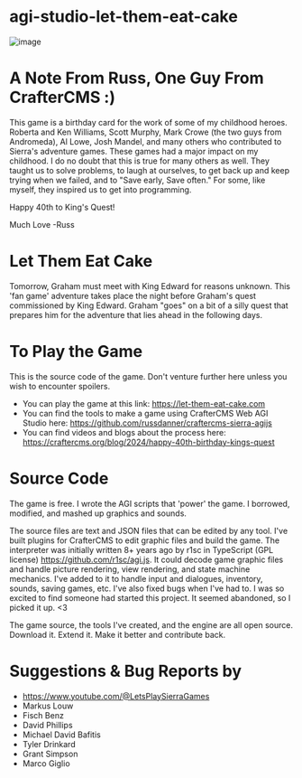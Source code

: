 # agi-studio-let-them-eat-cake
![image](https://github.com/russdanner/agi-studio-let-them-eat-cake/assets/169432/138931cd-4996-4cca-b5ab-39fca5056974)

# A Note From Russ, One Guy From CrafterCMS :)
This game is a birthday card for the work of some of my childhood heroes. Roberta and Ken Williams, Scott Murphy, Mark Crowe (the two guys from Andromeda), Al Lowe, Josh Mandel, and many others who contributed to Sierra's adventure games.
These games had a major impact on my childhood. I do no doubt that this is true for many others as well. They taught us to solve problems, to laugh at ourselves, to get back up and keep trying when we failed, and to "Save early, Save often." For some, like myself, they inspired us to get into programming.

Happy 40th to King's Quest!  

Much Love
-Russ

# Let Them Eat Cake
Tomorrow, Graham must meet with King Edward for reasons unknown. This 'fan game' adventure takes place the night before Graham's quest commissioned by King Edward.
Graham "goes" on a bit of a silly quest that prepares him for the adventure that lies ahead in the following days.


# To Play the Game
This is the source code of the game. Don't venture further here unless you wish to encounter spoilers.
* You can play the game at this link: https://let-them-eat-cake.com
* You can find the tools to make a game using CrafterCMS Web AGI Studio here: https://github.com/russdanner/craftercms-sierra-agijs
* You can find videos and blogs about the process here: https://craftercms.org/blog/2024/happy-40th-birthday-kings-quest

# Source Code
The game is free. I wrote the AGI scripts that 'power' the game. I borrowed, modified, and mashed up graphics and sounds.

The source files are text and JSON files that can be edited by any tool. I've built plugins for CrafterCMS to edit graphic files and build the game.
The interpreter was initially written 8+ years ago by r1sc in TypeScript (GPL license) https://github.com/r1sc/agi.js. It could decode game graphic files and handle picture rendering, view rendering, and state machine mechanics. I've added to it to handle input and dialogues, inventory, sounds, saving games, etc. I've also fixed bugs when I've had to. I was so excited to find someone had started this project. It seemed abandoned, so I picked it up. <3  

The game source, the tools I've created, and the engine are all open source. Download it. Extend it. Make it better and contribute back.

# Suggestions & Bug Reports by
* https://www.youtube.com/@LetsPlaySierraGames
* Markus Louw
* Fisch Benz
* David Phillips
* Michael David Bafitis
* Tyler Drinkard
* Grant Simpson
* Marco Giglio 
